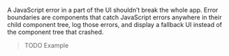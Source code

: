 A JavaScript error in a part of the UI shouldn’t break the whole app. Error boundaries are components that catch JavaScript errors anywhere in their child component tree, log those errors, and display a fallback UI instead of the component tree that crashed.

> TODO Example